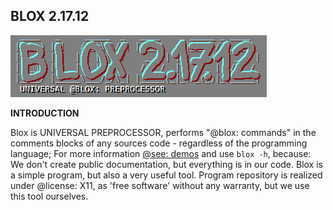 ## BLOX 2.17.12 ##
![logo.png](logo.png "")

__INTRODUCTION__

Blox is UNIVERSAL PREPROCESSOR,
performs "@blox: commands" in the comments blocks of any sources code -
regardless of the programming language;
For more information [@see: demos](demos) and use `blox -h`, because: 
We don't create public documentation, but everything is in our code.
Blox is a simple program, but also a very useful tool.
Program repository is realized under @license: X11, as 'free software'
without any warranty, but we use this tool ourselves.

